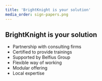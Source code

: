 ```yaml
---
title: 'BrightKnight is your solution'
media_order: sign-papers.png
---
```


## BrightKnight is your solution

* Partnership with consulting firms
* Certified to provide trainings
* Supported by Belfius Group
* Flexible way of working
* Modular offering
* Local expertise